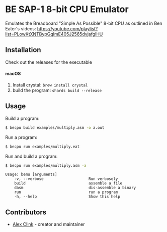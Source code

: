 # BE SAP-1 8-bit CPU Emulator

Emulates the Breadboard "Simple As Possible" 8-bit CPU as outlined in Ben Eater's videos:
https://youtube.com/playlist?list=PLowKtXNTBypGqImE405J2565dvjafglHU

## Installation

Check out the releases for the executable

#### macOS

1. Install crystal: `brew install crystal`
2. build the program: `shards build --release`

## Usage

Build a program:

```zsh
$ becpu build examples/multiply.asm -o a.out
```

Run a program:

```zsh
$ becpu run examples/multiply.eat
```

Run and build a program:

```zsh
$ becpu run examples/multiply.asm -a
```

```
Usage: bemu [arguments]
    -v, --verbose                    Run verbosely
    build                            assemble a file
    dasm                             dis-assemble a binary
    run                              run a program
    -h, --help                       Show this help
```

## Contributors

- [Alex Clink](https://github.com/sleepinginsomniac) - creator and maintainer
